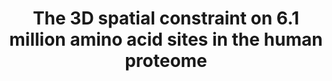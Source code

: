 ---
title: "The 3D spatial constraint on 6.1 million amino acid sites in the human proteome"
authors: "**Bian Li**, Dan M. Roden, John A. Capra&#42;"
journal: "bioRxiv"
pub_date: "" #Date of journal publication, NOT BIORXIV UPLOAD
image: "/static/img/pub/2021-09-15-li-et-al.png" #Minimum dimensions of
biorxiv: "2021.09.15.460390"
pdf: "/static/pdfs/2021-09-15-li-et-al.pdf"
github:
- description: "COSMIS is a new framework for quantification of the constraint on protein-coding genetic variation in 3D spatial neighborhoods. It leverages recent advances in computational structure prediction, large-scale sequencing data from gnomAD, and a mutation-spectrum-aware statistical model."
  url: "https://github.com/CapraLab/cosmis"
  links:
- name: "COSMIS app"
  url: "http://cosmis-app.herokuapp.com/"
---